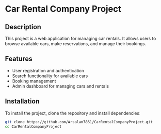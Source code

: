 # Car Rental Company Project

## Description
This project is a web application for managing car rentals. It allows users to browse available cars, make reservations, and manage their bookings.

## Features
- User registration and authentication
- Search functionality for available cars
- Booking management
- Admin dashboard for managing cars and rentals

## Installation
To install the project, clone the repository and install dependencies:

```bash
git clone https://github.com/Arsalan7861/CarRentalCompanyProject.git
cd CarRentalCompanyProject
